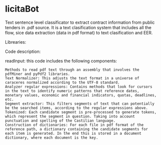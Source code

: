 # licitaBot
Text sentence level classificator to extract contract information from public tenders in .pdf source. It is a text clasification system that includes all the flow, sice data extraction (data in pdf format) to text clasification and EER.

Librearies:

Code description:

readInput: this code includes the following components:

    Methods to read pdf text through an assembly that involves the pdfMiner and pyPdf2 libraries.
    Text Normalizer: This adjusts the text format in a universe of caraceres normalized according to the UTF-8 standard.
    Analyzer regular expressions: Contains methods that look for cursors in the text to identify numeric patterns that reference dates, monetary values, economic and financial indicators, quotas, deadlines, etc.
    Segment extractor: This filters segments of text that can potentially be the searched items, according to the regular expressions above.
    Tokenized: Each candidate segment is pre-processed to generate tokens, which represent the segment in question. Taking into account punctuation and spelling of the Castilian language.
    Construction of dictionaries: For each file in pdf format of the reference path, a dictionary containing the candidate segments for each item is generated. In the end this is stored in a document dictionary, where each document is the key.

